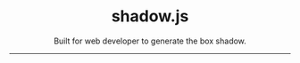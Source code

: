 <h1 align="center">shadow.js</h1>
<p align="center">
    Built for web developer to generate the box shadow.
</p>

---
